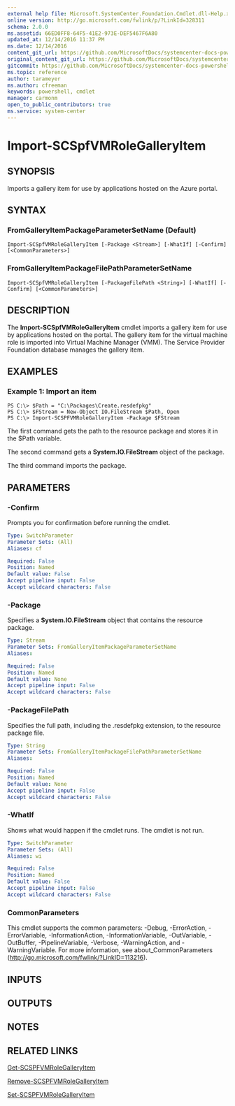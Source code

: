```yaml
---
external help file: Microsoft.SystemCenter.Foundation.Cmdlet.dll-Help.xml
online version: http://go.microsoft.com/fwlink/p/?LinkId=328311
schema: 2.0.0
ms.assetid: 66ED0FF8-64F5-41E2-973E-DEF5467F6A80
updated_at: 12/14/2016 11:37 PM
ms.date: 12/14/2016
content_git_url: https://github.com/MicrosoftDocs/systemcenter-docs-powershell/blob/master/systemcenter-cmdlets/SystemCenter2016/ServiceProviderFoundation/v1/Import-SCSpfVMRoleGalleryItem.md
original_content_git_url: https://github.com/MicrosoftDocs/systemcenter-docs-powershell/blob/master/systemcenter-cmdlets/SystemCenter2016/ServiceProviderFoundation/v1/Import-SCSpfVMRoleGalleryItem.md
gitcommit: https://github.com/MicrosoftDocs/systemcenter-docs-powershell/blob/ddd0fefc9adaabb9394eb6c21b33370913d1830d/systemcenter-cmdlets/SystemCenter2016/ServiceProviderFoundation/v1/Import-SCSpfVMRoleGalleryItem.md
ms.topic: reference
author: tarameyer
ms.author: cfreeman
keywords: powershell, cmdlet
manager: carmonm
open_to_public_contributors: true
ms.service: system-center
---
```


# Import-SCSpfVMRoleGalleryItem

## SYNOPSIS
Imports a gallery item for use by applications hosted on the Azure portal.

## SYNTAX

### FromGalleryItemPackageParameterSetName (Default)
```
Import-SCSpfVMRoleGalleryItem [-Package <Stream>] [-WhatIf] [-Confirm] [<CommonParameters>]
```

### FromGalleryItemPackageFilePathParameterSetName
```
Import-SCSpfVMRoleGalleryItem [-PackageFilePath <String>] [-WhatIf] [-Confirm] [<CommonParameters>]
```

## DESCRIPTION
The **Import-SCSpfVMRoleGalleryItem** cmdlet imports a gallery item for use by applications hosted on the portal.
The gallery item for the virtual machine role is imported into Virtual Machine Manager (VMM).
The Service Provider Foundation database manages the gallery item.

## EXAMPLES

### Example 1: Import an item
```
PS C:\> $Path = "C:\Packages\Create.resdefpkg"
PS C:\> $FStream = New-Object IO.FileStream $Path, Open
PS C:\> Import-SCSPFVMRoleGalleryItem -Package $FStream
```

The first command gets the path to the resource package and stores it in the $Path variable.

The second command gets a **System.IO.FileStream** object of the package.

The third command imports the package.

## PARAMETERS

### -Confirm
Prompts you for confirmation before running the cmdlet.

```yaml
Type: SwitchParameter
Parameter Sets: (All)
Aliases: cf

Required: False
Position: Named
Default value: False
Accept pipeline input: False
Accept wildcard characters: False
```

### -Package
Specifies a **System.IO.FileStream** object that contains the resource package.

```yaml
Type: Stream
Parameter Sets: FromGalleryItemPackageParameterSetName
Aliases: 

Required: False
Position: Named
Default value: None
Accept pipeline input: False
Accept wildcard characters: False
```

### -PackageFilePath
Specifies the full path, including the .resdefpkg extension, to the resource package file.

```yaml
Type: String
Parameter Sets: FromGalleryItemPackageFilePathParameterSetName
Aliases: 

Required: False
Position: Named
Default value: None
Accept pipeline input: False
Accept wildcard characters: False
```

### -WhatIf
Shows what would happen if the cmdlet runs.
The cmdlet is not run.

```yaml
Type: SwitchParameter
Parameter Sets: (All)
Aliases: wi

Required: False
Position: Named
Default value: False
Accept pipeline input: False
Accept wildcard characters: False
```

### CommonParameters
This cmdlet supports the common parameters: -Debug, -ErrorAction, -ErrorVariable, -InformationAction, -InformationVariable, -OutVariable, -OutBuffer, -PipelineVariable, -Verbose, -WarningAction, and -WarningVariable. For more information, see about_CommonParameters (http://go.microsoft.com/fwlink/?LinkID=113216).

## INPUTS

## OUTPUTS

## NOTES

## RELATED LINKS

[Get-SCSPFVMRoleGalleryItem](xref:SystemCenter2016/ServiceProviderFoundation/v1/Get-SCSPFVMRoleGalleryItem.md)

[Remove-SCSPFVMRoleGalleryItem](xref:SystemCenter2016/ServiceProviderFoundation/v1/Remove-SCSPFVMRoleGalleryItem.md)

[Set-SCSPFVMRoleGalleryItem](xref:SystemCenter2016/ServiceProviderFoundation/v1/Set-SCSPFVMRoleGalleryItem.md)

